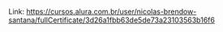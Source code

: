 Link: https://cursos.alura.com.br/user/nicolas-brendow-santana/fullCertificate/3d26a1fbb63de5de73a23103563b16f6
